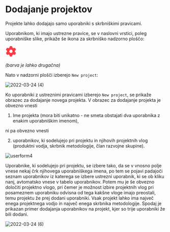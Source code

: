 # Dodajanje projektov

Projekte lahko dodajajo samo uporabniki s skrbniškimi pravicami.

Uporabnikom, ki imajo ustrezne pravice, se v naslovni vrstici, poleg uporabniške slike, prikaže še ikona za skrbniško nadzorno ploščo:

![](../media/users_1.png)

*(barva je lahko drugačna)*

Nato v nadzorni plošči izberejo `New project`:

![2022-03-24 (4)](https://user-images.githubusercontent.com/24944462/159945701-e9b90efd-56a3-4ce4-aee0-4c7e44f6d7ca.png)

Ko uporabniki z ustreznimi pravicami izberejo `New project`, se prikaže obrazec za dodajanje novega projekta. V obrazec za dodajanje projekta je obvezno vnesti

1. Ime projekta (mora biti unikatno - ne smeta obstajati dva uporabnika z enakim uporabniškim imenom), 

ni pa obvezno vnesti

2. uporabnikov, ki sodelujejo pri projektu in njihovih projektnih vlog (produktni vodja, skrbnik metodologije, član razvojne skupine).

![userform4](https://user-images.githubusercontent.com/24944462/159965439-2bdedf09-c46a-42b3-aa91-e7a3b5fbf3e5.png)

Uporabnike, ki sodelujejo pri projektu, se izbere tako, da se v vnosno polje vnese nekaj črk njihovega uporabniškega imena, po tem se pojavi padajoči seznam uporabnikov iz katerega se izbere ustrezni uporabnik, ki se ob kliku nanj, avtomatsko vnese v tabelo uporabnikov. Potem mu je še obvezno določiti projektno vlogo, pri čemer je možnost izbire projektnih vlog pri posameznem uporabniku odvisna od tega kakšne vloge imajo preostali, temu projektu že prej dodani uporabniki. Vsak projekt lahko ima največ enega projektnega vodjo in največ enega skrbnika metodologije. Spodaj je prikazan primer dodajanja uporabnikov na projekt, kjer so trije uporabniki že bili dodani.

![2022-03-24 (6)](https://user-images.githubusercontent.com/24944462/159966082-ce3bd926-e12a-486a-bd0b-4991b1728685.png)



